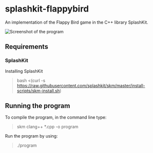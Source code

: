 
# splashkit-flappybird
An implementation of the Flappy Bird game in the C++ library SplashKit.

![Screenshot of the program](https://i.ibb.co/MGhsg4v/Screen-Shot-FB.jpg)

## Requirements
### SplashKit
Installing SplashKit
> bash <(curl -s https://raw.githubusercontent.com/splashkit/skm/master/install-scripts/skm-install.sh)

## Running the program
To compile the program, in the command line type:
> skm clang++ *.cpp -o program

Run the program by using:
> ./program
